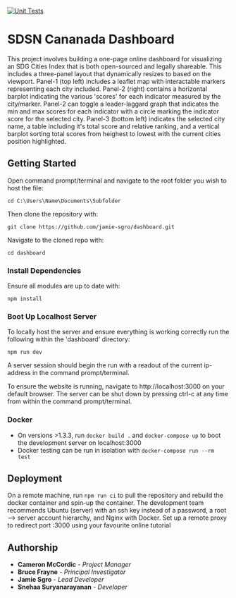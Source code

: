 [![Unit Tests](https://github.com/jamie-sgro/dashboard/actions/workflows/unit_tests.yml/badge.svg)](https://github.com/jamie-sgro/dashboard/actions/workflows/unit_tests.yml)

# SDSN Cananada Dashboard

This project involves building a one-page online dashboard for visualizing an SDG Cities Index that is both open-sourced and legally shareable. This includes a three-panel layout that dynamically resizes to based on the viewport. Panel-1 (top left) includes a leaflet map with interactable markers representing each city included. Panel-2 (right) contains a horizontal barplot indicating the various 'scores' for each indicator measured by the city/marker. Panel-2 can toggle a leader-laggard graph that indicates the min and max scores for each indicator with a circle marking the indicator score for the selected city. Panel-3 (bottom left) indicates the selected city name, a table including it's total score and relative ranking, and a vertical barplot sorting total scores from heighest to lowest with the current cities position highlighted.

## Getting Started

Open command prompt/terminal and navigate to the root folder you wish to host the file:
````
cd C:\Users\Name\Documents\Subfolder
````
Then clone the repository with:
````
git clone https://github.com/jamie-sgro/dashboard.git
````
Navigate to the cloned repo with:
````
cd dashboard
````

### Install Dependencies

Ensure all modules are up to date with:
````
npm install
````

### Boot Up Localhost Server

To locally host the server and ensure everything is working correctly run the following within the 'dashboard' directory:
````
npm run dev
````
A server session should begin the run with a readout of the current ip-address in the command prompt/terminal.

To ensure the website is running, navigate to http://localhost:3000 on your default browser. The server can be shut down by pressing ctrl-c at any time from within the command prompt/terminal.

### Docker

- On versions >1.3.3, run `docker build .` and `docker-compose up` to boot the development server on localhost:3000
- Docker testing can be run in isolation with `docker-compose run --rm test`

## Deployment

On a remote machine, run `npm run ci` to pull the repository and rebuild the docker container and spin-up the container. The development team recommends Ubuntu (server) with an ssh key instead of a password, a root --> server account hierarchy, and Nginx with Docker. Set up a remote proxy to redirect port :3000 using your favourite online tutorial

## Authorship
* **Cameron McCordic** - *Project Manager*
* **Bruce Frayne** - *Principal Investigator*
* **Jamie Sgro** - *Lead Developer*
* **Snehaa Suryanarayanan** - *Developer*
